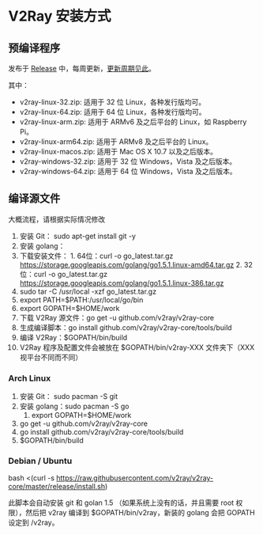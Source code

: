 # V2Ray 安装方式

## 预编译程序
发布于 [Release](https://github.com/v2ray/v2ray-core/releases) 中，每周更新，[更新周期见此](#a=roadmap-zh-cn)。

其中：
* v2ray-linux-32.zip: 适用于 32 位 Linux，各种发行版均可。
* v2ray-linux-64.zip: 适用于 64 位 Linux，各种发行版均可。
* v2ray-linux-arm.zip: 适用于 ARMv6 及之后平台的 Linux，如 Raspberry Pi。
* v2ray-linux-arm64.zip: 适用于 ARMv8 及之后平台的 Linux。
* v2ray-linux-macos.zip: 适用于 Mac OS X 10.7 以及之后版本。
* v2ray-windows-32.zip: 适用于 32 位 Windows，Vista 及之后版本。
* v2ray-windows-64.zip: 适用于 64 位 Windows，Vista 及之后版本。

## 编译源文件

大概流程，请根据实际情况修改

1. 安装 Git： sudo apt-get install git -y
2. 安装 golang：
  1. 下载安装文件：
    1. 64位：curl -o go_latest.tar.gz https://storage.googleapis.com/golang/go1.5.1.linux-amd64.tar.gz
    2. 32位：curl -o go_latest.tar.gz https://storage.googleapis.com/golang/go1.5.1.linux-386.tar.gz
  2. sudo tar -C /usr/local -xzf go_latest.tar.gz
  3. export PATH=$PATH:/usr/local/go/bin
  4. export GOPATH=$HOME/work
3. 下载 V2Ray 源文件：go get -u github.com/v2ray/v2ray-core
4. 生成编译脚本：go install github.com/v2ray/v2ray-core/tools/build
5. 编译 V2Ray：$GOPATH/bin/build
6. V2Ray 程序及配置文件会被放在 $GOPATH/bin/v2ray-XXX 文件夹下（XXX 视平台不同而不同）

### Arch Linux
1. 安装 Git： sudo pacman -S git
2. 安装 golang：sudo pacman -S go
   1. export GOPATH=$HOME/work
3. go get -u github.com/v2ray/v2ray-core
4. go install github.com/v2ray/v2ray-core/tools/build
5. $GOPATH/bin/build

### Debian / Ubuntu
bash <(curl -s https://raw.githubusercontent.com/v2ray/v2ray-core/master/release/install.sh)

此脚本会自动安装 git 和 golan 1.5 （如果系统上没有的话，并且需要 root 权限），然后把 v2ray 编译到 $GOPATH/bin/v2ray，新装的 golang 会把 GOPATH 设定到 /v2ray。


